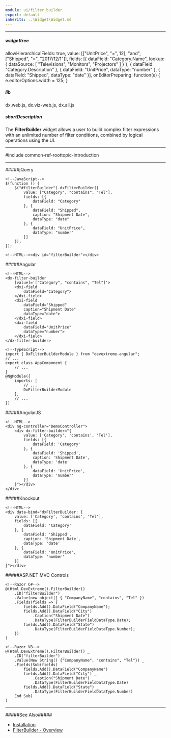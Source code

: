 ```yaml
---
module: ui/filter_builder
export: default
inherits: ..\Widget\Widget.md
---
```

---
##### widgettree
allowHierarchicalFields: true,
value: [["UnitPrice", "=", 12], "and", ["Shipped", "=", "2017/12/1"]],
fields: [{
    dataField: "Category.Name",
    lookup: {
        dataSource: [
            "Televisions",
            "Monitors",
            "Projectors"
        ]
    }
}, {
    dataField: "Category.Description"
}, {
    dataField: "UnitPrice",
    dataType: "number"
}, {
    dataField: "Shipped",
    dataType: "date"
}],
onEditorPreparing: function(e) { e.editorOptions.width = 125; }

##### lib
dx.web.js, dx.viz-web.js, dx.all.js

##### shortDescription
The **FilterBuilder** widget allows a user to build complex filter expressions with an unlimited number of filter conditions, combined by logical operations using the UI.

---
#include common-ref-roottopic-introduction

---

#####jQuery

    <!--JavaScript-->
    $(function () {
        $("#filterBuilder").dxFilterBuilder({
            value: ["Category", "contains", "Tel"],
            fields: [{
                dataField: "Category"
            }, {
                dataField: "Shipped",
                caption: "Shipment Date",
                dataType: "date"
            }, {
                dataField: "UnitPrice",
                dataType: "number"
            }]
        });
    });

    <!--HTML--><div id="filterBuilder"></div>

#####Angular

    <!--HTML-->
    <dx-filter-builder
        [value]='["Category", "contains", "Tel"]'>
        <dxi-field
            dataField="Category">
        </dxi-field>
        <dxi-field
            dataField="Shipped"
            caption="Shipment Date"
            dataType="date">
        </dxi-field>
        <dxi-field
            dataField="UnitPrice"
            dataType="number">
        </dxi-field>
    </dx-filter-builder>

    <!--TypeScript-->
    import { DxFilterBuilderModule } from "devextreme-angular";
    // ...
    export class AppComponent {
        // ...
    }
    @NgModule({
        imports: [
            // ...
            DxFilterBuilderModule
        ],
        // ...
    })

#####AngularJS

    <!--HTML-->
    <div ng-controller="DemoController">
        <div dx-filter-builder="{
            value: ['Category', 'contains', 'Tel'],
            fields: [{
                dataField: 'Category'
            }, {
                dataField: 'Shipped',
                caption: 'Shipment Date',
                dataType: 'date'
            }, {
                dataField: 'UnitPrice',
                dataType: 'number'
            }]
        }"></div>
    </div>

#####Knockout

    <!--HTML-->
    <div data-bind="dxFilterBuilder: {
        value: ['Category', 'contains', 'Tel'],
        fields: [{
            dataField: 'Category'
        }, {
            dataField: 'Shipped',
            caption: 'Shipment Date',
            dataType: 'date'
        }, {
            dataField: 'UnitPrice',
            dataType: 'number'
        }]
    }"></div>

#####ASP.NET MVC Controls

    <!--Razor C#-->
    @(Html.DevExtreme().FilterBuilder()
        .ID("filterBuilder")
        .Value(new object[] { "CompanyName", "contains", "Tel" })
        .Fields(fields => {
            fields.Add().DataField("CompanyName");
            fields.Add().DataField("City")
                .Caption("Shipment Date")
                .DataType(FilterBuilderFieldDataType.Date);
            fields.Add().DataField("State")
                .DataType(FilterBuilderFieldDataType.Number);
        })
    )

    <!--Razor VB-->
    @(Html.DevExtreme().FilterBuilder() _
        .ID("filterBuilder") _
        .Value(New String() {"CompanyName", "contains", "Tel"}) _
        .Fields(Sub(fields)
            fields.Add().DataField("CompanyName")
            fields.Add().DataField("City") _
                .Caption("Shipment Date") _
                .DataType(FilterBuilderFieldDataType.Date)
            fields.Add().DataField("State") _
                .DataType(FilterBuilderFieldDataType.Number)
        End Sub)
    )

---

#####See Also#####
- [Installation](/concepts/00%20Getting%20Started/01%20Installation/10%20Local%20Scripts.md '/Documentation/Guide/Getting_Started/Installation/Local_Scripts/')
- [FilterBuilder - Overview](/concepts/05%20Widgets/FilterBuilder/010%20Overview.md '/Documentation/Guide/Widgets/FilterBuilder/Overview/')